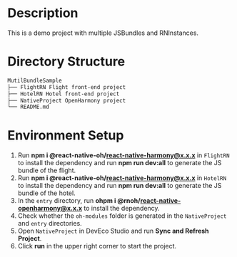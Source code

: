 # Description
This is a demo project with multiple JSBundles and RNInstances.


# Directory Structure

```md
MutilBundleSample
├── FlightRN Flight front-end project
├── HotelRN Hotel front-end project
├── NativeProject OpenHarmony project
└── README.md
```


# Environment Setup
1. Run **npm i @react-native-oh/react-native-harmony@x.x.x** in `FlightRN` to install the dependency and run **npm run dev:all** to generate the JS bundle of the flight.
2. Run **npm i @react-native-oh/react-native-harmony@x.x.x** in `HotelRN` to install the dependency and run **npm run dev:all** to generate the JS bundle of the hotel.
3. In the `entry` directory, run **ohpm i @rnoh/react-native-openharmony@x.x.x** to install the dependency.
4. Check whether the `oh-modules` folder is generated in the `NativeProject` and `entry` directories.
5. Open `NativeProject` in DevEco Studio and run **Sync and Refresh Project**.
6. Click **run** in the upper right corner to start the project.
